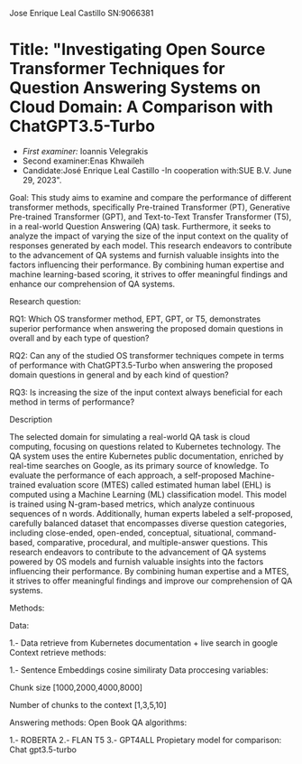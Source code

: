 Jose Enrique Leal Castillo SN:9066381

# Title: "Investigating Open Source Transformer Techniques for Question Answering Systems on Cloud Domain: A Comparison with ChatGPT3.5-Turbo

- *First examiner:* Ioannis Velegrakis
- Second examiner:Enas Khwaileh
- Candidate:José Enrique Leal Castillo
-In cooperation with:SUE B.V.
June 29, 2023".

Goal: This study aims to examine and compare the performance of different transformer methods, specifically Pre-trained Transformer (PT), Generative Pre-trained Transformer (GPT), and Text-to-Text Transfer Transformer (T5), in a real-world Question Answering (QA) task. Furthermore, it seeks to analyze the impact of varying the size of the input context on the quality of responses generated by each model. This research endeavors to contribute to the advancement of QA systems and furnish valuable insights into the factors influencing their performance. By combining human expertise and machine learning-based scoring, it strives to offer meaningful findings and enhance our comprehension of QA systems.

Research question:

RQ1: Which OS transformer method, EPT, GPT, or T5, demonstrates superior performance when answering the proposed domain questions in overall and by each type of question?

RQ2: Can any of the studied OS transformer techniques compete in terms of performance with ChatGPT3.5-Turbo when answering the proposed domain questions in general and by each kind of question?

RQ3: Is increasing the size of the input context always beneficial for each method in terms of performance?

Description

The selected domain for simulating a real-world QA task is cloud computing, focusing on questions related to Kubernetes technology. The QA system uses the entire Kubernetes public documentation, enriched by real-time searches on Google, as its primary source of knowledge. To evaluate the performance of each approach, a self-proposed Machine-trained evaluation score (MTES) called estimated human label (EHL) is computed using a Machine Learning (ML) classification model. This model is trained using N-gram-based metrics, which analyze continuous sequences of n words. Additionally, human experts labeled a self-proposed, carefully balanced dataset that encompasses diverse question categories, including close-ended, open-ended, conceptual, situational, command-based, comparative, procedural, and multiple-answer questions. This research endeavors to contribute to the advancement of QA systems powered by OS models and furnish valuable insights into the factors influencing their performance. By combining human expertise and a MTES, it strives to offer meaningful findings and improve our comprehension of QA systems.

Methods:

Data:

1.- Data retrieve from Kubernetes documentation + live search in google
Context retrieve methods:

1.- Sentence Embeddings cosine similiraty
Data proccesing variables:

Chunk size [1000,2000,4000,8000]

Number of chunks to the context [1,3,5,10]

Answering methods: Open Book QA algorithms:

1.- ROBERTA
2.- FLAN T5
3.- GPT4ALL
Propietary model for comparison: Chat gpt3.5-turbo
